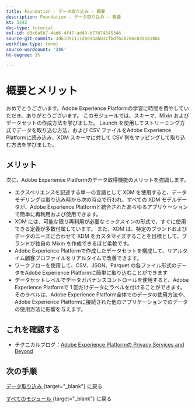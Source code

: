 ```yaml
---
title: Foundation - データ取り込み – 概要
description: Foundation - データ取り込み – 概要
kt: 5342
doc-type: tutorial
exl-id: d3e6a5b7-4ad6-4f47-ad49-b77d74845346
source-git-commit: 3d61d91111d8693ab031fbd7b26706c02818108c
workflow-type: tm+mt
source-wordcount: '286'
ht-degree: 1%

---
```


# 概要とメリット

おめでとうございます。Adobe Experience Platformの学習に時間を費やしていただき、ありがとうございます。
このモジュールでは、スキーマ、Mixin およびデータセットの作成方法を学びました。 Launch を使用してストリーミング方式でデータを取り込む方法、および CSV ファイルをAdobe Experience Platformに読み込み、XDM スキーマに対して CSV 列をマッピングして取り込む方法を学びました。

## メリット

次に、Adobe Experience Platformのデータ取得機能のメリットを強調します。

- エクスペリエンスを記述する単一の言語として XDM を使用すると、データモデリングは取り込み時から次の時点で行われ、すべての XDM モデルデータが、Adobe Experience Platformと統合されたあらゆるアプリケーションで簡単に再利用および使用できます。
- XDM には、可能な限り再利用が必要なミックスインの形式で、すぐに使用できる定義が多数付属しています。 また、XDM は、特定のブランドおよびデータのニーズに合わせて XDM をカスタマイズすることを目標として、ブランドが独自の Mixin を作成できるほど柔軟です。
- Adobe Experience Platformで作成したデータセットを構成して、リアルタイム顧客プロファイルをリアルタイムで改善できます。
- ワークフローを使用して、CSV、JSON、Parquet の各ファイル形式のデータをAdobe Experience Platformに簡単に取り込むことができます
- データセットレベルでデータガバナンスコントロールを使用すると、Adobe Experience Platformで 1 回だけデータにラベルを付けることができます。 そのラベルは、Adobe Experience Platform全体でのデータの使用方法や、Adobe Experience Platformに接続された他のアプリケーションでのデータの使用方法に影響を与えます。

## これを確認する

- テクニカルブログ：[Adobe Experience Platformの Privacy Services and Beyond](https://medium.com/adobetech/privacy-services-and-beyond-in-adobe-experience-platform-31b8d7e9292)

## 次の手順

[ データ取り込み ](./data-ingestion.md){target="_blank"} に戻る

[ すべてのモジュール ](./../../../../overview.md){target="_blank"} に戻る
